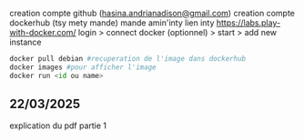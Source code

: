 creation compte github (hasina.andrianadison@gmail.com)
creation compte dockerhub (tsy mety mande)
mande amin'inty lien inty https://labs.play-with-docker.com/
login > connect docker (optionnel) > start > add new instance
```PYTHON
docker pull debian #recuperation de l'image dans dockerhub
docker images #pour afficher l'image
docker run <id ou name>
```

## 22/03/2025

explication du pdf partie 1